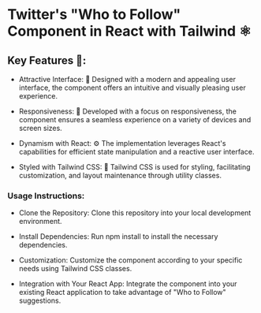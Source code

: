 # Twitter's "Who to Follow" Component in React with Tailwind ⚛️

## Key Features 🚀:

- Attractive Interface: 🎨 Designed with a modern and appealing user interface, the component offers an intuitive and visually pleasing user experience.

- Responsiveness: 📱 Developed with a focus on responsiveness, the component ensures a seamless experience on a variety of devices and screen sizes.

- Dynamism with React: ⚙️ The implementation leverages React's capabilities for efficient state manipulation and a reactive user interface.

- Styled with Tailwind CSS: 🎉 Tailwind CSS is used for styling, facilitating customization, and layout maintenance through utility classes.

### Usage Instructions:

- Clone the Repository: Clone this repository into your local development environment.

- Install Dependencies: Run npm install to install the necessary dependencies.

- Customization: Customize the component according to your specific needs using Tailwind CSS classes.

- Integration with Your React App: Integrate the component into your existing React application to take advantage of "Who to Follow" suggestions.
